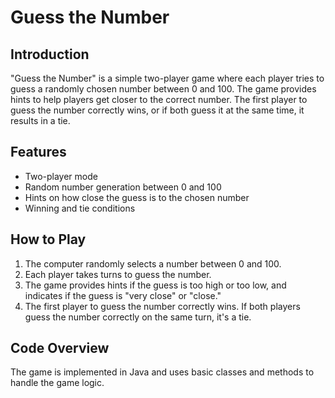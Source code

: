 # Guess the Number


## Introduction
"Guess the Number" is a simple two-player game where each player tries to guess a randomly chosen number between 0 and 100. The game provides hints to help players get closer to the correct number. The first player to guess the number correctly wins, or if both guess it at the same time, it results in a tie.

## Features
- Two-player mode
- Random number generation between 0 and 100
- Hints on how close the guess is to the chosen number
- Winning and tie conditions

## How to Play
1. The computer randomly selects a number between 0 and 100.
2. Each player takes turns to guess the number.
3. The game provides hints if the guess is too high or too low, and indicates if the guess is "very close" or "close."
4. The first player to guess the number correctly wins. If both players guess the number correctly on the same turn, it's a tie.

## Code Overview
The game is implemented in Java and uses basic classes and methods to handle the game logic.
